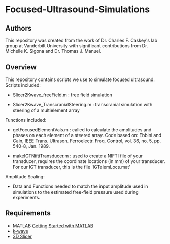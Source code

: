 # Focused-Ultrasound-Simulations

## Authors 
This repository was created from the work of Dr. Charles F. Caskey's lab group at Vanderbilt University with significant contributions from Dr. Michelle K. Sigona and Dr. Thomas J. Manuel. 

## Overview 
This repository contains scripts we use to simulate focused ultrasound. Scripts included: 
- Slicer2Kwave_freeField.m : free field simulation

- Slicer2Kwave_TranscranialSteering.m : transcranial simulation with steering of a multielement array

Functions included: 
- getFocusedElementVals.m : called to calculate the amplitudes and phases on each element of a steered array.  Code based on: Ebbini and Cain, IEEE Trans. Ultrason.
Ferroelectr. Freq. Control, vol. 36, no. 5, pp. 540-8, Jan. 1989. 

- makeIGTNiftiTransducer.m : used to create a NIFTI file of your transducer, requires the coordinate locations (in mm) of your transducer. For our IGT transducer, this is the file 'IGTelemLocs.mat' 

Amplitude Scaling:
- Data and Functions needed to match the input amplitude used in simulations to the estimated free-field pressure used during experiments. 

## Requirements 
- MATLAB [Getting Started with MATLAB](https://www.mathworks.com/help/matlab/getting-started-with-matlab.html)
- [k-wave](http://www.k-wave.org/)
- [3D Slicer](https://download.slicer.org/) 



